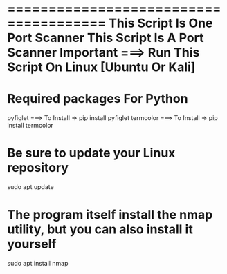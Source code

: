 ======================================
This Script Is One Port Scanner
This Script Is A Port Scanner
Important ===> Run This Script On Linux [Ubuntu Or Kali]
======================================

Required packages For Python
============================
pyfiglet  ===> To Install => pip install pyfiglet
termcolor ===> To Install => pip install termcolor

Be sure to update your Linux repository
=======================================
sudo apt update 

The program itself install the nmap utility, but you can also install it yourself
==================================================================================
sudo apt install nmap 